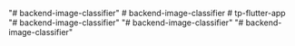 "# backend-image-classifier" 
#   b a c k e n d - i m a g e - c l a s s i f i e r  
 #   t p - f l u t t e r - a p p  
 "# backend-image-classifier" 
"# backend-image-classifier" 
"# backend-image-classifier" 
